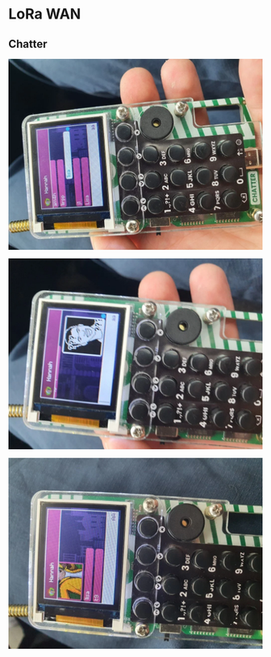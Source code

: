 # LoRa WAN

## Chatter

![Chatter](_chatter1.webp)

![Chatter](_chatter2.webp)

![Chatter](_chatter3.webp)
